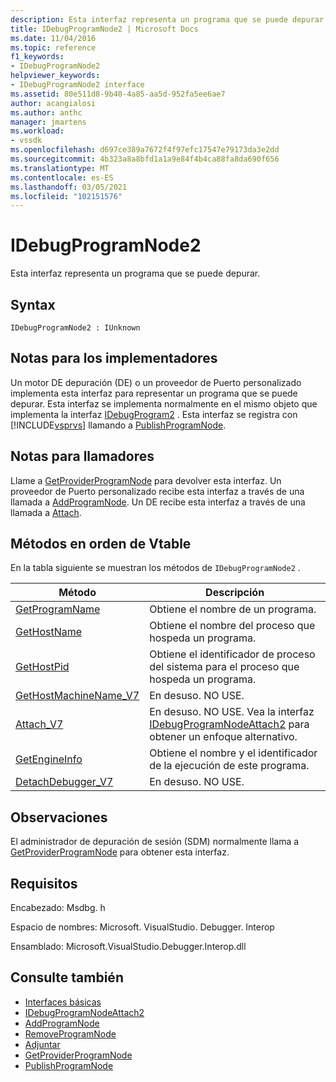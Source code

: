 ```yaml
---
description: Esta interfaz representa un programa que se puede depurar.
title: IDebugProgramNode2 | Microsoft Docs
ms.date: 11/04/2016
ms.topic: reference
f1_keywords:
- IDebugProgramNode2
helpviewer_keywords:
- IDebugProgramNode2 interface
ms.assetid: 80e511d8-9b40-4a85-aa5d-952fa5ee6ae7
author: acangialosi
ms.author: anthc
manager: jmartens
ms.workload:
- vssdk
ms.openlocfilehash: d697ce389a7672f4f97efc17547e79173da3e2dd
ms.sourcegitcommit: 4b323a8a8bfd1a1a9e84f4b4ca88fa8da690f656
ms.translationtype: MT
ms.contentlocale: es-ES
ms.lasthandoff: 03/05/2021
ms.locfileid: "102151576"
---
```

# <a name="idebugprogramnode2"></a>IDebugProgramNode2
Esta interfaz representa un programa que se puede depurar.

## <a name="syntax"></a>Syntax

```
IDebugProgramNode2 : IUnknown
```

## <a name="notes-for-implementers"></a>Notas para los implementadores
 Un motor DE depuración (DE) o un proveedor de Puerto personalizado implementa esta interfaz para representar un programa que se puede depurar. Esta interfaz se implementa normalmente en el mismo objeto que implementa la interfaz [IDebugProgram2](../../../extensibility/debugger/reference/idebugprogram2.md) . Esta interfaz se registra con [!INCLUDE[vsprvs](../../../code-quality/includes/vsprvs_md.md)] llamando a [PublishProgramNode](../../../extensibility/debugger/reference/idebugprogrampublisher2-publishprogramnode.md).

## <a name="notes-for-callers"></a>Notas para llamadores
 Llame a [GetProviderProgramNode](../../../extensibility/debugger/reference/idebugprogramprovider2-getproviderprogramnode.md) para devolver esta interfaz. Un proveedor de Puerto personalizado recibe esta interfaz a través de una llamada a [AddProgramNode](../../../extensibility/debugger/reference/idebugportnotify2-addprogramnode.md). Un DE recibe esta interfaz a través de una llamada a [Attach](../../../extensibility/debugger/reference/idebugengine2-attach.md).

## <a name="methods-in-vtable-order"></a>Métodos en orden de Vtable
 En la tabla siguiente se muestran los métodos de `IDebugProgramNode2` .

|Método|Descripción|
|------------|-----------------|
|[GetProgramName](../../../extensibility/debugger/reference/idebugprogramnode2-getprogramname.md)|Obtiene el nombre de un programa.|
|[GetHostName](../../../extensibility/debugger/reference/idebugprogramnode2-gethostname.md)|Obtiene el nombre del proceso que hospeda un programa.|
|[GetHostPid](../../../extensibility/debugger/reference/idebugprogramnode2-gethostpid.md)|Obtiene el identificador de proceso del sistema para el proceso que hospeda un programa.|
|[GetHostMachineName_V7](../../../extensibility/debugger/reference/idebugprogramnode2-gethostmachinename-v7.md)|En desuso. NO USE.|
|[Attach_V7](../../../extensibility/debugger/reference/idebugprogramnode2-attach-v7.md)|En desuso. NO USE. Vea la interfaz [IDebugProgramNodeAttach2](../../../extensibility/debugger/reference/idebugprogramnodeattach2.md) para obtener un enfoque alternativo.|
|[GetEngineInfo](../../../extensibility/debugger/reference/idebugprogramnode2-getengineinfo.md)|Obtiene el nombre y el identificador de la ejecución de este programa.|
|[DetachDebugger_V7](../../../extensibility/debugger/reference/idebugprogramnode2-detachdebugger-v7.md)|En desuso. NO USE.|

## <a name="remarks"></a>Observaciones
 El administrador de depuración de sesión (SDM) normalmente llama a [GetProviderProgramNode](../../../extensibility/debugger/reference/idebugprogramprovider2-getproviderprogramnode.md) para obtener esta interfaz.

## <a name="requirements"></a>Requisitos
 Encabezado: Msdbg. h

 Espacio de nombres: Microsoft. VisualStudio. Debugger. Interop

 Ensamblado: Microsoft.VisualStudio.Debugger.Interop.dll

## <a name="see-also"></a>Consulte también
- [Interfaces básicas](../../../extensibility/debugger/reference/core-interfaces.md)
- [IDebugProgramNodeAttach2](../../../extensibility/debugger/reference/idebugprogramnodeattach2.md)
- [AddProgramNode](../../../extensibility/debugger/reference/idebugportnotify2-addprogramnode.md)
- [RemoveProgramNode](../../../extensibility/debugger/reference/idebugportnotify2-removeprogramnode.md)
- [Adjuntar](../../../extensibility/debugger/reference/idebugengine2-attach.md)
- [GetProviderProgramNode](../../../extensibility/debugger/reference/idebugprogramprovider2-getproviderprogramnode.md)
- [PublishProgramNode](../../../extensibility/debugger/reference/idebugprogrampublisher2-publishprogramnode.md)
